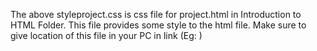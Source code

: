 The above styleproject.css is css file for project.html in Introduction to HTML Folder.
This file provides some style to the html file.
Make sure to give location of this file in your PC in link (Eg: <link rel="stylesheet" href="<!-- your  location of style.css-->">)
